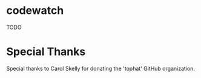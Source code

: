 # codewatch

TODO

# Special Thanks

Special thanks to Carol Skelly for donating the 'tophat' GitHub organization.
